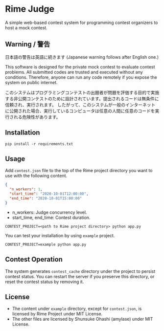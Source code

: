 # Rime Judge

A simple web-based contest system for programming contest organizers to host a mock contest.


## Warning / 警告

日本語の警告は英語に続きます (Japanese warning follows after English one.)

This software is designed for the private mock contest to evaluate contest problems. 
All submitted codes are trusted and executed without any conditions.
Therefore, anyone can run any code remotely if you expose the system on public internet.

このシステムはプログラミングコンテストの出題者が問題を評価する目的で実施する非公開コンテストのために設計されています。提出されるコードは無条件に信頼され、実行されます。
したがって、このシステムが一般のインターネットに公開された場合、実行しているコンピュータは任意の人間に任意のコードを実行される危険性があります。


## Installation

```shell script
pip install -r requirements.txt
```

## Usage

Add `contest.json` file to the top of the Rime project directory you want to use with the following content.
```json
{
  "n_workers": 1,
  "start_time": "2020-10-01T12:00:00",
  "end_time": "2020-10-01T15:00:00"
}
```
* n_workers: Judge concurrency level.
* start_time, end_time: Contest duration.

```shell script
CONTEST_PROJECT=<path to Rime project directory> python app.py
```

You can test your installation by using `example` project.
```shell script
CONTEST_PROJECT=example python app.py
```


## Contest Operation

The system generates `contest_cache` directory under the project to persist contest status.
You can restart the server if you preserve this directory, or reset the contest status by removing it.


## License

- The content under `example` directory, except for `contest.json`, is licensed by Rime Project under MIT License.
- The other files are licensed by Shunsuke Ohashi (amylase) under MIT License.